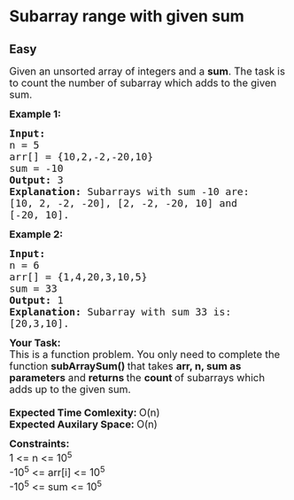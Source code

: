 # Subarray range with given sum
## Easy 
<div class="problem-statement">
                <p></p><p><span style="font-size:18px">Given an unsorted array of&nbsp;integers and a <strong>sum</strong>. The task is to count the number of&nbsp;subarray which adds to the&nbsp;given sum.</span></p>

<p><span style="font-size:18px"><strong>Example 1:</strong></span></p>

<pre><span style="font-size:18px"><strong>Input:
</strong>n = 5
arr[] = {10,2,-2,-20,10}
sum = -10
<strong>Output: </strong>3<strong>
Explanation: </strong>Subarrays with sum -10 are: 
[10, 2, -2, -20], [2, -2, -20, 10] and 
[-20, 10].</span>
</pre>

<p><span style="font-size:18px"><strong>Example 2:</strong></span></p>

<pre><span style="font-size:18px"><strong>Input:
</strong>n = 6
arr[] = {1,4,20,3,10,5}
sum = 33
<strong>Output: </strong>1<strong>
Explanation: </strong>Subarray&nbsp;with sum 33 is: 
[20,3,10].</span></pre>

<p><span style="font-size:18px"><strong>Your Task:</strong><br>
This is a function problem. You only need to complete the function <strong>subArraySum()&nbsp;</strong>that takes <strong>arr, n, sum as parameters</strong> and <strong>returns </strong>the <strong>count&nbsp;</strong>of subarrays which adds up to the given sum.&nbsp;<br>
<br>
<strong>Expected Time Comlexity:&nbsp;</strong>O(n)<br>
<strong>Expected Auxilary Space:&nbsp;</strong>O(n)</span></p>

<p><span style="font-size:18px"><strong>Constraints:</strong><br>
1 &lt;= n&nbsp;&lt;= 10<sup>5</sup><br>
-10<sup>5</sup> &lt;= arr[i] &lt;= 10<sup>5</sup><br>
-10<sup>5</sup> &lt;= sum &lt;= 10<sup>5</sup></span></p>

<p>&nbsp;</p>
 <p></p>
            </div>